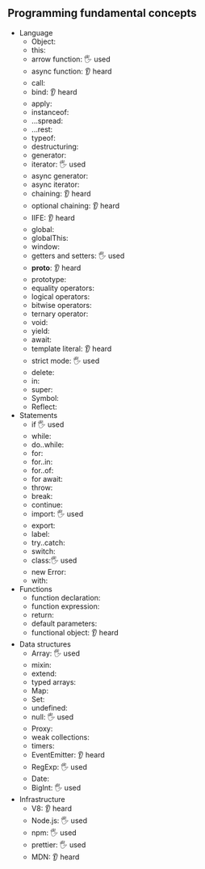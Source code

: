 ## Programming fundamental concepts

- Language
  - Object:
  - this:
  - arrow function: 🖐️ used
  - async function: 👂 heard
  - call:
  - bind: 👂 heard
  - apply:
  - instanceof:
  - ...spread:
  - ...rest:
  - typeof:
  - destructuring:
  - generator:
  - iterator: 🖐️ used
  - async generator:
  - async iterator:
  - chaining: 👂 heard
  - optional chaining: 👂 heard
  - IIFE: 👂 heard
  - global:
  - globalThis:
  - window:
  - getters and setters: 🖐️ used
  - __proto__: 👂 heard
  - prototype:
  - equality operators:
  - logical operators:
  - bitwise operators:
  - ternary operator:
  - void:
  - yield:
  - await:
  - template literal: 👂 heard
  - strict mode: 🖐️ used
  - delete:
  - in:
  - super:
  - Symbol:
  - Reflect:
- Statements
  - if 🖐️ used
  - while:  
  - do..while:
  - for:
  - for..in:
  - for..of:
  - for await:
  - throw:
  - break:
  - continue:
  - import: 🖐️ used
  - export:
  - label:
  - try..catch:
  - switch:
  - class:🖐️ used
  - new Error:
  - with:
- Functions
  - function declaration:
  - function expression:
  - return:
  - default parameters:
  - functional object: 👂 heard
- Data structures
  - Array: 🖐️ used
  - mixin:
  - extend:
  - typed arrays:
  - Map:
  - Set:
  - undefined:
  - null: 🖐️ used
  - Proxy:
  - weak collections:
  - timers:
  - EventEmitter: 👂 heard
  - RegExp: 🖐️ used
  - Date:
  - BigInt: 🖐️ used
- Infrastructure
  - V8: 👂 heard
  - Node.js: 🖐️ used
  - npm: 🖐️ used
  - prettier: 🖐️ used
  - MDN: 👂 heard
